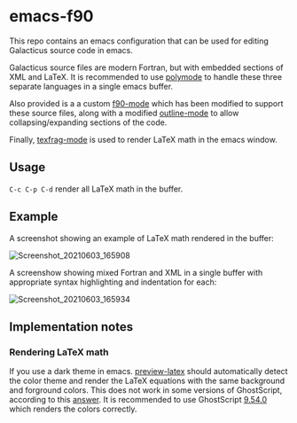 # emacs-f90

This repo contains an emacs configuration that can be used for editing Galacticus source code in emacs.

Galacticus source files are modern Fortran, but with embedded sections of XML and LaTeX. It is recommended to use [polymode](https://github.com/polymode/polymode) to handle these three separate languages in a single emacs buffer.

Also provided is a a custom [f90-mode](https://jblevins.org/log/f90-mode) which has been modified to support these source files, along with a modified [outline-mode](https://www.gnu.org/software/emacs/manual/html_node/emacs/Outline-Mode.html) to allow collapsing/expanding sections of the code.

Finally, [texfrag-mode](https://github.com/TobiasZawada/texfrag) is used to render LaTeX math in the emacs window.

## Usage

`C-c C-p C-d` render all LaTeX math in the buffer.

## Example

A screenshot showing an example of LaTeX math rendered in the buffer:

![Screenshot_20210603_165908](https://user-images.githubusercontent.com/7468651/120726489-03e98300-c48d-11eb-9f51-50a31598cbb5.png)

A screenshow showing mixed Fortran and XML in a single buffer with appropriate syntax highlighting and indentation for each:

![Screenshot_20210603_165934](https://user-images.githubusercontent.com/7468651/120726511-1368cc00-c48d-11eb-99b7-94e505b26fc5.png)

## Implementation notes

### Rendering LaTeX math

If you use a dark theme in emacs. [preview-latex](https://www.gnu.org/software/auctex/manual/preview-latex.html) should automatically detect the color theme and render the LaTeX equations with the same background and forground colors. This does not work in some versions of GhostScript, according to this [answer](https://emacs.stackexchange.com/a/56250). It is recommended to use GhostScript [9.54.0](https://github.com/ArtifexSoftware/ghostpdl-downloads/releases/download/gs9540/ghostscript-9.54.0-linux-x86_64.tgz) which renders the colors correctly.
